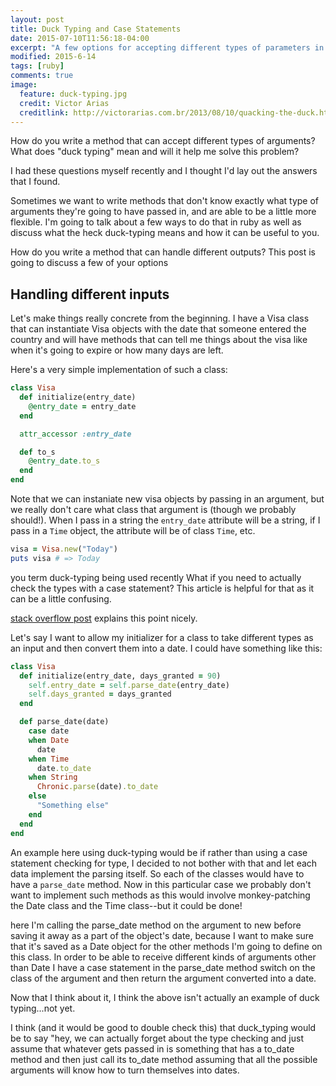 ```yaml
---
layout: post
title: Duck Typing and Case Statements
date: 2015-07-10T11:56:18-04:00
excerpt: "A few options for accepting different types of parameters in your ruby methods"
modified: 2015-6-14
tags: [ruby]
comments: true
image:
  feature: duck-typing.jpg
  credit: Victor Arias
  creditlink: http://victorarias.com.br/2013/08/10/quacking-the-duck.html
---
```


How do you write a method that can accept different types of arguments? What does "duck typing" mean and will it help me solve this problem?

I had these questions myself recently and I thought I'd lay out the answers that I found.

Sometimes we want to write methods that don't know exactly what type of arguments they're going to have passed in, and are able to be a little more flexible. I'm going to talk about a few ways to do that in ruby as well as discuss what the heck duck-typing means and how it can be useful to you.

How do you write a method that can handle different outputs? This post is going to discuss a few of your options 

## Handling different inputs
Let's make things really concrete from the beginning. I have a Visa class that can instantiate Visa objects with the date that someone entered the country and will have methods that can tell me things about the visa like when it's going to expire or how many days are left.

Here's a very simple implementation of such a class:

~~~ ruby
class Visa
  def initialize(entry_date)
    @entry_date = entry_date
  end

  attr_accessor :entry_date

  def to_s
    @entry_date.to_s
  end
end
~~~

Note that we can instaniate new visa objects by passing in an argument, but we really don't care what class that argument is (though we probably should!). When I pass in a string the ```entry_date``` attribute will be a string, if I pass in a ```Time``` object, the attribute will be of class ```Time```, etc.

```ruby
visa = Visa.new("Today")
puts visa # => Today
```

 you  term duck-typing being used  recently What if you need to actually check the types with a case statement? This article is helpful for that as it can be a little confusing.

[stack overflow post](http://stackoverflow.com/questions/3908380/ruby-class-types-and-case-statements) explains this point nicely.

Let's say I want to allow my initializer for a class to take different types as an input and then convert them into a date. I could have something like this:

```ruby
class Visa
  def initialize(entry_date, days_granted = 90)
    self.entry_date = self.parse_date(entry_date)
    self.days_granted = days_granted
  end

  def parse_date(date)
    case date
    when Date
      date
    when Time
      date.to_date
    when String
      Chronic.parse(date).to_date
    else
      "Something else"
    end
  end
end
```

An example here using duck-typing would be if rather than using a case statement checking for type, I decided to not bother with that and let each data implement the parsing itself. So each of the classes would have to have a ```parse_date``` method. Now in this particular case we probably don't want to implement such methods as this would involve monkey-patching the Date class and the Time class--but it could be done!

here I'm calling the parse_date method on the argument to new before saving it away as a part of the object's date, because I want to make sure that it's saved as a Date object for the other methods I'm going to define on this class. In order to be able to receive different kinds of arguments other than Date I have a case statement in the parse_date method switch on the class of the argument and then return the argument converted into a date.

Now that I think about it, I think the above isn't actually an example of duck typing...not yet.

I think (and it would be good to double check this) that duck_typing would be to say "hey, we can actually forget about the type checking and just assume that whatever gets passed in is something that has a to_date method and then just call its to_date method assuming that all the possible arguments will know how to turn themselves into dates.
